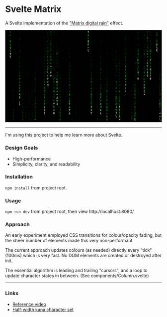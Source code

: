 # Svelte Matrix

A Svelte implementation of the ["Matrix digital rain"](https://en.wikipedia.org/wiki/Matrix_digital_rain) effect.

![Screenshot](https://github.com/bcairns/svelte-matrix/raw/main/screenshot.png)

---

I'm using this project to help me learn more about Svelte.


### Design Goals

- High-performance
- Simplicity, clarity, and readability

### Installation

`npm install` from project root.

### Usage

`npm run dev` from project root, then view http://localhost:8080/

### Approach

An early experiment employed CSS transitions for colour/opacity fading, but the sheer number of elements made this very non-performant.

The current approach updates colours (as needed) directly every "tick" (100ms) which is very fast.  No DOM elements are created or destroyed after init.

The essential algorithm is leading and trailing "cursors", and a loop to update character states in between.  (See components/Column.svelte)

---


### Links
- [Reference video](https://www.youtube.com/watch?v=rpWrtXyEAN0)
- [Half-width kana character set](https://en.wikipedia.org/wiki/Half-width_kana)


